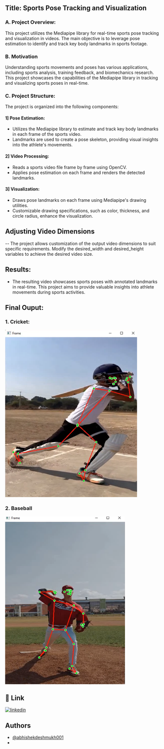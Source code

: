 ## Title: Sports Pose Tracking and Visualization

### A. Project Overview:
This project utilizes the Mediapipe library for real-time sports pose tracking and visualization in videos. The main objective is to leverage pose estimation to identify and track key body landmarks in sports footage.

### B. Motivation
Understanding sports movements and poses has various applications, including sports analysis, training feedback, and biomechanics research. This project showcases the capabilities of the Mediapipe library in tracking and visualizing sports poses in real-time.

### C. Project Structure:
The project is organized into the following components:

#### 1] Pose Estimation:
* Utilizes the Mediapipe library to estimate and track key body landmarks in each frame of the sports video.
* Landmarks are used to create a pose skeleton, providing visual insights into the athlete's movements.

#### 2] Video Processing:
* Reads a sports video file frame by frame using OpenCV.
* Applies pose estimation on each frame and renders the detected landmarks.

#### 3] Visualization:
* Draws pose landmarks on each frame using Mediapipe's drawing utilities.
* Customizable drawing specifications, such as color, thickness, and circle radius, enhance the visualization.


## Adjusting Video Dimensions
-- The project allows customization of the output video dimensions to suit specific requirements. Modify the desired_width and desired_height variables to achieve the desired video size.


## Results:
* The resulting video showcases sports poses with annotated landmarks in real-time. This project aims to provide valuable insights into athlete movements during sports activities.

## Final Ouput:

###  1. Cricket:

![App Screenshot](https://github.com/abhishekdeshmukh001/Sports-Pose-Tracking-and-Visualization/blob/main/Cricket.png?raw=true)

###  2. Baseball

![App Screenshot](https://github.com/abhishekdeshmukh001/Sports-Pose-Tracking-and-Visualization/blob/main/Baseball.png?raw=true)


## 🔗 Link
[![linkedin](https://img.shields.io/badge/linkedin-0A66C2?style=for-the-badge&logo=linkedin&logoColor=white)](https://www.linkedin.com/in/abhishek-sachin-deshmukh/)


## Authors

- [@abhishekdeshmukh001](https://github.com/abhishekdeshmukh001)
- 
